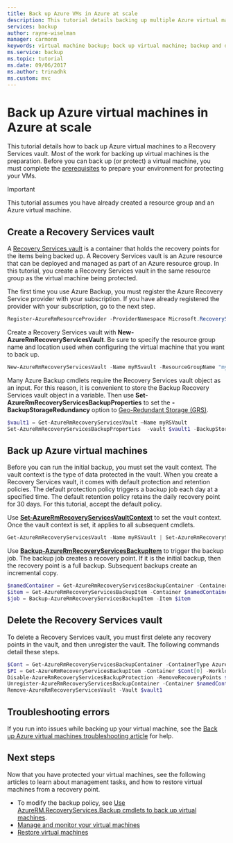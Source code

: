 ```yaml
---
title: Back up Azure VMs in Azure at scale
description: This tutorial details backing up multiple Azure virtual machines to a Recovery Services vault.
services: backup
author: rayne-wiselman
manager: carmonm
keywords: virtual machine backup; back up virtual machine; backup and disaster recovery
ms.service: backup
ms.topic: tutorial
ms.date: 09/06/2017
ms.author: trinadhk
ms.custom: mvc
---
```

# Back up Azure virtual machines in Azure at scale

This tutorial details how to back up Azure virtual machines to a Recovery Services vault. Most of the work for backing up virtual machines is the preparation. Before you can back up (or protect) a virtual machine, you must complete the [prerequisites](backup-azure-arm-vms-prepare.md) to prepare your environment for protecting your VMs. 

> [!IMPORTANT]
> This tutorial assumes you have already created a resource group and an Azure virtual machine.

## Create a Recovery Services vault

A [Recovery Services vault](backup-azure-recovery-services-vault-overview.md) is a container that holds the recovery points for the items being backed up. A Recovery Services vault is an Azure resource that can be deployed and managed as part of an Azure resource group. In this tutorial, you create a Recovery Services vault in the same resource group as the virtual machine being protected.


The first time you use Azure Backup, you must register the Azure Recovery Service provider with your subscription. If you have already registered the provider with your subscription, go to the next step.

```powershell
Register-AzureRmResourceProvider -ProviderNamespace Microsoft.RecoveryServices
```

Create a Recovery Services vault with **New-AzureRmRecoveryServicesVault**. Be sure to specify the resource group name and location used when configuring the virtual machine that you want to back up. 

```powershell
New-AzureRmRecoveryServicesVault -Name myRSvault -ResourceGroupName "myResourceGroup" -Location "EastUS"
```

Many Azure Backup cmdlets require the Recovery Services vault object as an input. For this reason, it is convenient to store the Backup Recovery Services vault object in a variable. Then use **Set-AzureRmRecoveryServicesBackupProperties** to set the **-BackupStorageRedundancy** option to [Geo-Redundant Storage (GRS)](../storage/common/storage-redundancy-grs.md). 

```powershell
$vault1 = Get-AzureRmRecoveryServicesVault –Name myRSVault
Set-AzureRmRecoveryServicesBackupProperties  -vault $vault1 -BackupStorageRedundancy GeoRedundant
```

## Back up Azure virtual machines

Before you can run the initial backup, you must set the vault context. The vault context is the type of data protected in the vault. When you create a Recovery Services vault, it comes with default protection and retention policies. The default protection policy triggers a backup job each day at a specified time. The default retention policy retains the daily recovery point for 30 days. For this tutorial, accept the default policy. 

Use **[Set-AzureRmRecoveryServicesVaultContext](https://docs.microsoft.com/powershell/module/azurerm.recoveryservices/set-azurermrecoveryservicesvaultcontext)** to set the vault context. Once the vault context is set, it applies to all subsequent cmdlets. 

```powershell
Get-AzureRmRecoveryServicesVault -Name myRSVault | Set-AzureRmRecoveryServicesVaultContext
```

Use **[Backup-AzureRmRecoveryServicesBackupItem](https://docs.microsoft.com/powershell/module/azurerm.recoveryservices.backup/backup-azurermrecoveryservicesbackupitem)** to trigger the backup job. The backup job creates a recovery point. If it is the initial backup, then the recovery point is a full backup. Subsequent backups create an incremental copy.

```powershell
$namedContainer = Get-AzureRmRecoveryServicesBackupContainer -ContainerType AzureVM -Status Registered -FriendlyName "V2VM"
$item = Get-AzureRmRecoveryServicesBackupItem -Container $namedContainer -WorkloadType AzureVM
$job = Backup-AzureRmRecoveryServicesBackupItem -Item $item
```

## Delete the Recovery Services vault

To delete a Recovery Services vault, you must first delete any recovery points in the vault, and then unregister the vault. The following commands detail these steps. 


```powershell
$Cont = Get-AzureRmRecoveryServicesBackupContainer -ContainerType AzureVM -Status Registered
$PI = Get-AzureRmRecoveryServicesBackupItem -Container $Cont[0] -WorkloadType AzureVm
Disable-AzureRmRecoveryServicesBackupProtection -RemoveRecoveryPoints $PI[0]
Unregister-AzureRmRecoveryServicesBackupContainer -Container $namedContainer
Remove-AzureRmRecoveryServicesVault -Vault $vault1
```

## Troubleshooting errors
If you run into issues while backing up your virtual machine, see the [Back up Azure virtual machines troubleshooting article](backup-azure-vms-troubleshoot.md) for help.

## Next steps
Now that you have protected your virtual machines, see the following articles to learn about management tasks, and how to restore virtual machines from a recovery point.

* To modify the backup policy, see [Use AzureRM.RecoveryServices.Backup cmdlets to back up virtual machines](backup-azure-vms-automation.md#create-a-protection-policy).
* [Manage and monitor your virtual machines](backup-azure-manage-vms.md)
* [Restore virtual machines](backup-azure-arm-restore-vms.md)

